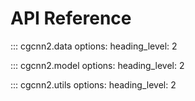 # API Reference

<!---## Data Module-->

::: cgcnn2.data
    options:
      heading_level: 2

<!---## Model Framework-->

::: cgcnn2.model
    options:
      heading_level: 2

<!---## Utility Function-->

::: cgcnn2.utils
    options:
      heading_level: 2
